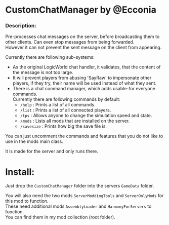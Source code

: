# CustomChatManager by @Ecconia

### Description:

Pre-processes chat messages on the server, before broadcasting them to other clients. Can even stop messages from being forwarded.\
However it can not prevent the sent message on the client from appearing.

Currently there are following sub-systems:

- As the original LogicWorld chat handler, it validates, that the content of the message is not too large.
- It will prevent players from abusing 'SayRaw' to impersonate other players, if they try, their name will be used instead of what they sent.
- There is a chat command manager, which adds usable-for everyone commands.\
  Currently there are following commands by default:
    - `/help` : Prints a list of all commands.
    - `/list` : Prints a list of all connected players.
    - `/tps` : Allows anyone to change the simulation speed and state.
    - `/mods` : Lists all mods that are installed on the server.
    - `/savesize` : Prints how big the save file is.

You can just uncomment the commands and features that you do not like to use in the mods main class.

It is made for the server and only runs there.

# Install:

Just drop the `CustomChatManager` folder into the servers `GameData` folder.

You will also need the two mods `ServerModdingTools` and `ServerOnlyMods` for this mod to function.\
These need additional mods `AssemblyLoader` and `HarmonyForServers` to function.\
You can find them in my mod collection (root folder).
